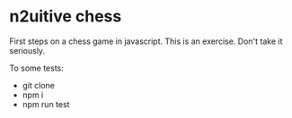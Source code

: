 # n2uitive chess

First steps on a chess game in javascript. This is an exercise. Don't take it seriously.

To some tests:

- git clone
- npm i
- npm run test
